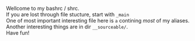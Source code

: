 Wellcome to my bashrc / shrc.<br>
If you are lost through file stucture, start with `_main`<br>
One of most important interesting file here is `a` contining *most* of my aliases.<br>
Another interesting things are in dir `__sourceable/`.<br>
Have fun!
